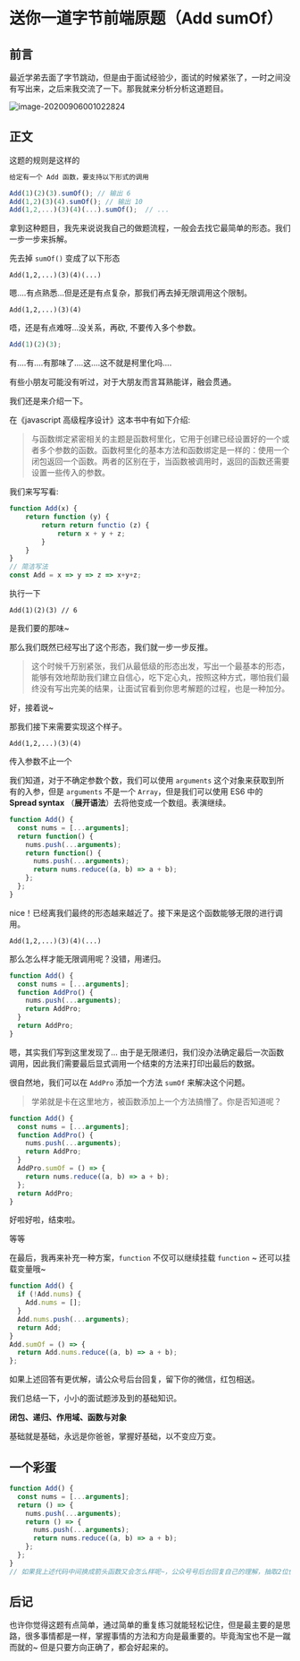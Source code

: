 # 送你一道字节前端原题（Add sumOf）

## 前言

最近学弟去面了字节跳动，但是由于面试经验少，面试的时候紧张了，一时之间没有写出来，之后来我交流了一下。那我就来分析分析这道题目。

![image-20200906001022824](https://s3.mdedit.online/blog/image-20200906001022824.png)

## 正文

这题的规则是这样的

```js
给定有一个 Add 函数，要支持以下形式的调用

Add(1)(2)(3).sumOf(); // 输出 6
Add(1,2)(3)(4).sumOf(); // 输出 10
Add(1,2,...)(3)(4)(...).sumOf();  // ...
```

拿到这种题目，我先来说说我自己的做题流程，一般会去找它最简单的形态。我们一步一步来拆解。

先去掉 `sumOf()` 变成了以下形态

```
Add(1,2,...)(3)(4)(...)
```

嗯....有点熟悉...但是还是有点复杂，那我们再去掉无限调用这个限制。

```
Add(1,2,...)(3)(4)
```

唔，还是有点难呀...没关系，再砍, 不要传入多个参数。

```js
Add(1)(2)(3);
```

有....有....有那味了....这....这不就是柯里化吗....

有些小朋友可能没有听过，对于大朋友而言耳熟能详，融会贯通。

我们还是来介绍一下。

在《javascript 高级程序设计》这本书中有如下介绍:

> 与函数绑定紧密相关的主题是函数柯里化，它用于创建已经设置好的一个或者多个参数的函数。函数柯里化的基本方法和函数绑定是一样的：使用一个闭包返回一个函数。两者的区别在于，当函数被调用时，返回的函数还需要设置一些传入的参数。

我们来写写看:

```js
function Add(x) {
	return function (y) {
		return return functio (z) {
			return x + y + z;
		}
	}
}
// 简洁写法
const Add = x => y => z => x+y+z;
```

执行一下

```
Add(1)(2)(3) // 6
```

是我们要的那味~

那么我们既然已经写出了这个形态，我们就一步一步反推。

> 这个时候千万别紧张，我们从最低级的形态出发，写出一个最基本的形态，能够有效地帮助我们建立自信心，吃下定心丸，按照这种方式，哪怕我们最终没有写出完美的结果，让面试官看到你思考解题的过程，也是一种加分。

好，接着说~

那我们接下来需要实现这个样子。

```
Add(1,2,...)(3)(4)
```

传入参数不止一个

我们知道，对于不确定参数个数，我们可以使用 `arguments` 这个对象来获取到所有的入参，但是 `arguments` 不是一个 `Array`，但是我们可以使用 ES6 中的 **Spread syntax** （**展开语法**）去将他变成一个数组。表演继续。

```js
function Add() {
  const nums = [...arguments];
  return function() {
    nums.push(...arguments);
    return function() {
      nums.push(...arguments);
      return nums.reduce((a, b) => a + b);
    };
  };
}
```

nice！已经离我们最终的形态越来越近了。接下来是这个函数能够无限的进行调用。

```
Add(1,2,...)(3)(4)(...)
```

那么怎么样才能无限调用呢？没错，用递归。

```js
function Add() {
  const nums = [...arguments];
  function AddPro() {
    nums.push(...arguments);
    return AddPro;
  }
  return AddPro;
}
```

嗯，其实我们写到这里发现了... 由于是无限递归，我们没办法确定最后一次函数调用，因此我们需要最后显式调用一个结束的方法来打印出最后的数据。

很自然地，我们可以在 `AddPro` 添加一个方法 `sumOf` 来解决这个问题。

> 学弟就是卡在这里地方，被函数添加上一个方法搞懵了。你是否知道呢？

```js
function Add() {
  const nums = [...arguments];
  function AddPro() {
    nums.push(...arguments);
    return AddPro;
  }
  AddPro.sumOf = () => {
    return nums.reduce((a, b) => a + b);
  };
  return AddPro;
}
```

好啦好啦，结束啦。

等等

在最后，我再来补充一种方案，`function` 不仅可以继续挂载 `function` ~ 还可以挂载变量哦~

```js
function Add() {
  if (!Add.nums) {
    Add.nums = [];
  }
  Add.nums.push(...arguments);
  return Add;
}
Add.sumOf = () => {
  return Add.nums.reduce((a, b) => a + b);
};
```

如果上述回答有更优解，请公众号后台回复，留下你的微信，红包相送。

我们总结一下，小小的面试题涉及到的基础知识。

**闭包、递归、作用域、函数与对象**

基础就是基础，永远是你爸爸，掌握好基础，以不变应万变。

## 一个彩蛋

```js
function Add() {
  const nums = [...arguments];
  return () => {
    nums.push(...arguments);
    return () => {
      nums.push(...arguments);
      return nums.reduce((a, b) => a + b);
    };
  };
}
// 如果我上述代码中间换成箭头函数又会怎么样呢~，公众号号后台回复自己的理解，抽取2位优秀回答者送红包(6.6元)哦~大朋友就别来了~
```

## 后记

也许你觉得这题有点简单，通过简单的重复练习就能轻松记住，但是最主要的是思路，很多事情都是一样，掌握事情的方法和方向是最重要的。毕竟淘宝也不是一蹴而就的~ 但是只要方向正确了，都会好起来的。
